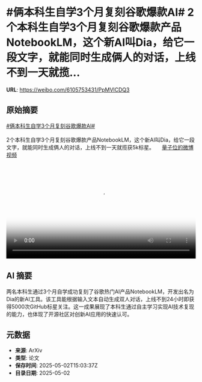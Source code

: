 # #俩本科生自学3个月复刻谷歌爆款AI# 2个本科生自学3个月复刻谷歌爆款产品NotebookLM，这个新AI叫Dia，给它一段文字，就能同时生成俩人的对话，上线不到一天就揽...

**URL**: https://weibo.com/6105753431/PpMVlCDQ3

## 原始摘要

<a href="https://m.weibo.cn/search?containerid=231522type%3D1%26t%3D10%26q%3D%23%E4%BF%A9%E6%9C%AC%E7%A7%91%E7%94%9F%E8%87%AA%E5%AD%A63%E4%B8%AA%E6%9C%88%E5%A4%8D%E5%88%BB%E8%B0%B7%E6%AD%8C%E7%88%86%E6%AC%BEAI%23&amp;extparam=%23%E4%BF%A9%E6%9C%AC%E7%A7%91%E7%94%9F%E8%87%AA%E5%AD%A63%E4%B8%AA%E6%9C%88%E5%A4%8D%E5%88%BB%E8%B0%B7%E6%AD%8C%E7%88%86%E6%AC%BEAI%23" data-hide=""><span class="surl-text">#俩本科生自学3个月复刻谷歌爆款AI#</span></a> <br><br>2个本科生自学3个月复刻谷歌爆款产品NotebookLM，这个新AI叫Dia，给它一段文字，就能同时生成俩人的对话，上线不到一天就揽获5k标星。 <a href="https://video.weibo.com/show?fid=1034:5160824541741065" data-hide=""><span class="url-icon"><img style="width: 1rem;height: 1rem" src="https://h5.sinaimg.cn/upload/2015/09/25/3/timeline_card_small_video_default.png" referrerpolicy="no-referrer"></span><span class="surl-text">量子位的微博视频</span></a> <br clear="both"><div style="clear: both"></div><video controls="controls" poster="https://tvax2.sinaimg.cn/orj480/006Fd7o3ly1i0xtqnyn9nj30u01hcq4g.jpg" style="width: 100%"><source src="https://f.video.weibocdn.com/o0/ZwpTJ3Uflx08nR2p1kXe01041200fZEe0E010.mp4?label=mp4_720p&amp;template=720x1280.24.0&amp;ori=0&amp;ps=1CwnkDw1GXwCQx&amp;Expires=1746201758&amp;ssig=kHV8n7igxt&amp;KID=unistore,video"><source src="https://f.video.weibocdn.com/o0/72LLdF1Alx08nR2p0rhC010412009cns0E010.mp4?label=mp4_hd&amp;template=540x960.24.0&amp;ori=0&amp;ps=1CwnkDw1GXwCQx&amp;Expires=1746201758&amp;ssig=7LZrT7PGCZ&amp;KID=unistore,video"><source src="https://f.video.weibocdn.com/o0/eNUtf1JHlx08nR2oEvNe010412005bIT0E010.mp4?label=mp4_ld&amp;template=360x640.24.0&amp;ori=0&amp;ps=1CwnkDw1GXwCQx&amp;Expires=1746201758&amp;ssig=%2F2BiXvBTkn&amp;KID=unistore,video"><p>视频无法显示，请前往<a href="https://video.weibo.com/show?fid=1034%3A5160824541741065" target="_blank" rel="noopener noreferrer">微博视频</a>观看。</p></video>

## AI 摘要

两名本科生通过3个月自学成功复刻了谷歌热门AI产品NotebookLM，开发出名为Dia的新AI工具。该工具能根据输入文本自动生成双人对话，上线不到24小时即获得5000次GitHub标星关注。这一成果展现了本科生通过自主学习实现AI技术复现的能力，也体现了开源社区对创新AI应用的快速认可。

## 元数据

- **来源**: ArXiv
- **类型**: 论文
- **保存时间**: 2025-05-02T15:03:37Z
- **目录日期**: 2025-05-02

